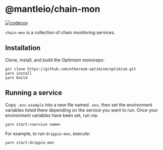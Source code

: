 # @mantleio/chain-mon

[![codecov](https://codecov.io/gh/ethereum-optimism/optimism/branch/develop/graph/badge.svg?token=0VTG7PG7YR&flag=chain-mon-tests)](https://codecov.io/gh/ethereum-optimism/optimism)

`chain-mon` is a collection of chain monitoring services.

## Installation

Clone, install, and build the Optimism monorepo:

```
git clone https://github.com/ethereum-optimism/optimism.git
yarn install
yarn build
```

## Running a service

Copy `.env.example` into a new file named `.env`, then set the environment variables listed there depending on the service you want to run.
Once your environment variables have been set, run via:

```
yarn start:<service name>
```

For example, to run `drippie-mon`, execute:

```
yarn start:drippie-mon
```
